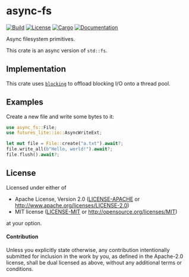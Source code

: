 # async-fs

[![Build](https://github.com/smol-rs/async-fs/workflows/Build%20and%20test/badge.svg)](
https://github.com/smol-rs/async-fs/actions)
[![License](https://img.shields.io/badge/license-MIT%2FApache--2.0-blue.svg)](
https://github.com/smol-rs/async-fs)
[![Cargo](https://img.shields.io/crates/v/async-fs.svg)](
https://crates.io/crates/async-fs)
[![Documentation](https://docs.rs/async-fs/badge.svg)](
https://docs.rs/async-fs)

Async filesystem primitives.

This crate is an async version of `std::fs`.

## Implementation

This crate uses [`blocking`] to offload blocking I/O onto a thread pool.

[`blocking`]: https://docs.rs/blocking

## Examples

Create a new file and write some bytes to it:

```rust
use async_fs::File;
use futures_lite::io::AsyncWriteExt;

let mut file = File::create("a.txt").await?;
file.write_all(b"Hello, world!").await?;
file.flush().await?;
```

## License

Licensed under either of

 * Apache License, Version 2.0 ([LICENSE-APACHE](LICENSE-APACHE) or http://www.apache.org/licenses/LICENSE-2.0)
 * MIT license ([LICENSE-MIT](LICENSE-MIT) or http://opensource.org/licenses/MIT)

at your option.

#### Contribution

Unless you explicitly state otherwise, any contribution intentionally submitted
for inclusion in the work by you, as defined in the Apache-2.0 license, shall be
dual licensed as above, without any additional terms or conditions.
